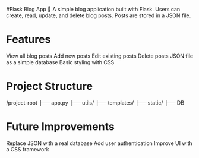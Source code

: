 #Flask Blog App 📝
A simple blog application built with Flask. Users can create, read, update, and delete blog posts. Posts are stored in a JSON file.

# Features
View all blog posts
Add new posts
Edit existing posts
Delete posts
JSON file as a simple database
Basic styling with CSS

# Project Structure

/project-root
├── app.py
├── utils/
├── templates/
├── static/
├── DB

# Future Improvements
Replace JSON with a real database
Add user authentication
Improve UI with a CSS framework